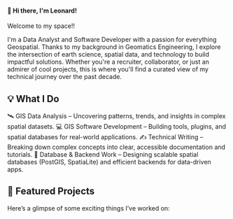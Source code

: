 #### 👋 Hi there, I'm Leonard!
Welcome to my space!! 

I'm a Data Analyst and Software Developer with a passion for everything Geospatial. Thanks to my background in Geomatics Engineering, I explore the intersection of earth science, spatial data, and technology to build impactful solutions.
Whether you're a recruiter, collaborator, or just an admirer of cool projects, this is where you'll find a curated view of my technical journey over the past decade.

## 💡 What I Do
🛰️ GIS Data Analysis – Uncovering patterns, trends, and insights in complex spatial datasets.
💻 GIS Software Development – Building tools, plugins, and spatial databases for real-world applications.
✍️ Technical Writing – Breaking down complex concepts into clear, accessible documentation and tutorials.
🔧 Database & Backend Work – Designing scalable spatial databases (PostGIS, SpatiaLite) and efficient backends for data-driven apps.

## 📌 Featured Projects
Here’s a glimpse of some exciting things I’ve worked on:

<!--
**Controleo/Controleo

Here are some ideas to get you started:

- 🔭 I’m currently working on ...
- 🌱 I’m currently learning ...
- 👯 I’m looking to collaborate on ...
- 🤔 I’m looking for help with ...
- 💬 Ask me about ...
- 📫 How to reach me: ...
- 😄 Pronouns: ...
- ⚡ Fun fact: ...
-->
